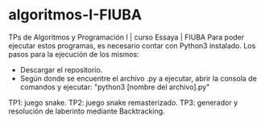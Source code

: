# algoritmos-I-FIUBA
TPs de Algoritmos y Programación I | curso Essaya | FIUBA
Para poder ejecutar estos programas, es necesario contar con Python3 instalado.
Los pasos para la ejecución de los mismos:
- Descargar el repositorio.
- Según donde se encuentre el archivo .py a ejecutar, abrir la consola de comandos y ejecutar: "python3 [nombre del archivo].py"

TP1: juego snake.
TP2: juego snake remasterizado.
TP3: generador y resolución de laberinto mediante Backtracking.
